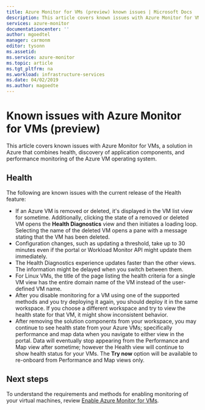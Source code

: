 ```yaml
---
title: Azure Monitor for VMs (preview) known issues | Microsoft Docs
description: This article covers known issues with Azure Monitor for VMs, a solution in Azure that combines health, application dependency discovery, and performance monitoring of the Azure VM operating system. 
services: azure-monitor
documentationcenter: ''
author: mgoedtel
manager: carmonm
editor: tysonn
ms.assetid: 
ms.service: azure-monitor
ms.topic: article
ms.tgt_pltfrm: na
ms.workload: infrastructure-services
ms.date: 04/02/2019
ms.author: magoedte
---
```


# Known issues with Azure Monitor for VMs (preview)

This article covers known issues with Azure Monitor for VMs, a solution in Azure that combines health, discovery of application components, and performance monitoring of the Azure VM operating system. 

## Health 
The following are known issues with the current release of the Health feature:

- If an Azure VM is removed or deleted, it's displayed in the VM list view for sometime. Additionally, clicking the state of a removed or deleted VM opens the **Health Diagnostics** view and then initiates a loading loop. Selecting the name of the deleted VM opens a pane with a message stating that the VM has been deleted.
- Configuration changes, such as updating a threshold, take up to 30 minutes even if the portal or Workload Monitor API might update them immediately. 
- The Health Diagnostics experience updates faster than the other views. The information might be delayed when you switch between them. 
- For Linux VMs, the title of the page listing the health criteria for a single VM view has the entire domain name of the VM instead of the user-defined VM name. 
- After you disable monitoring for a VM using one of the supported methods and you try deploying it again, you should deploy it in the same workspace. If you choose a different workspace and try to view the health state for that VM, it might show inconsistent behavior.
- After removing the solution components from your workspace, you may continue to see health state from your Azure VMs; specifically performance and map data when you navigate to either view in the portal. Data will eventually stop appearing from the Performance and Map view after sometime; however the Health view will continue to show health status for your VMs. The **Try now** option will be available to re-onboard from Performance and Map views only.

## Next steps
To understand the requirements and methods for enabling monitoring of your virtual machines, review [Enable Azure Monitor for VMs](vminsights-enable-overview.md).
